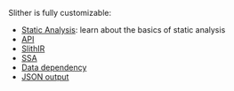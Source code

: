 Slither is fully customizable:
- [Static Analysis](./static_analysis.md): learn about the basics of static analysis
- [API](./api.md)
- [SlithIR](./SlithIR.md)
- [SSA](./SlithIR-SSA.md)
- [Data dependency](./Data-dependency.md)
- [JSON output](./JSON-output.md)